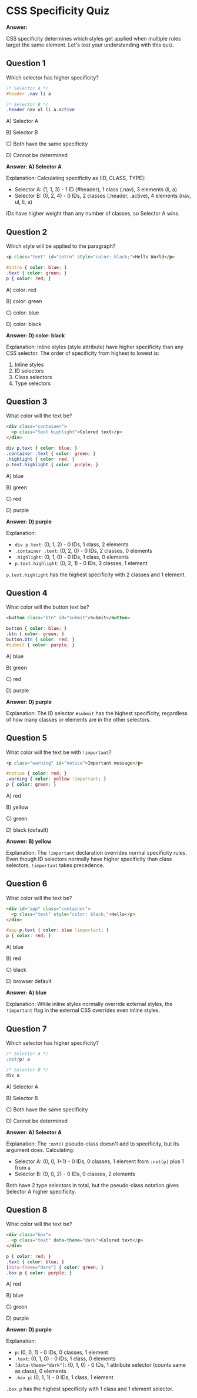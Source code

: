 # CSS Specificity Quiz

**Answer:**

CSS specificity determines which styles get applied when multiple rules target the same element. Let's test your understanding with this quiz.

## Question 1

Which selector has higher specificity?

```css
/* Selector A */
#header .nav li a

/* Selector B */
.header nav ul li a.active
```

A) Selector A

B) Selector B

C) Both have the same specificity

D) Cannot be determined

**Answer: A) Selector A**

Explanation: Calculating specificity as (ID, CLASS, TYPE):
- Selector A: (1, 1, 3) - 1 ID (#header), 1 class (.nav), 3 elements (li, a)
- Selector B: (0, 2, 4) - 0 IDs, 2 classes (.header, .active), 4 elements (nav, ul, li, a)

IDs have higher weight than any number of classes, so Selector A wins.

## Question 2

Which style will be applied to the paragraph?

```html
<p class="text" id="intro" style="color: black;">Hello World</p>
```

```css
#intro { color: blue; }
.text { color: green; }
p { color: red; }
```

A) color: red

B) color: green

C) color: blue

D) color: black

**Answer: D) color: black**

Explanation: Inline styles (style attribute) have higher specificity than any CSS selector. The order of specificity from highest to lowest is:
1. Inline styles
2. ID selectors
3. Class selectors
4. Type selectors

## Question 3

What color will the text be?

```html
<div class="container">
  <p class="text highlight">Colored text</p>
</div>
```

```css
div p.text { color: blue; }
.container .text { color: green; }
.highlight { color: red; }
p.text.highlight { color: purple; }
```

A) blue

B) green

C) red

D) purple

**Answer: D) purple**

Explanation: 
- `div p.text`: (0, 1, 2) - 0 IDs, 1 class, 2 elements
- `.container .text`: (0, 2, 0) - 0 IDs, 2 classes, 0 elements
- `.highlight`: (0, 1, 0) - 0 IDs, 1 class, 0 elements
- `p.text.highlight`: (0, 2, 1) - 0 IDs, 2 classes, 1 element

`p.text.highlight` has the highest specificity with 2 classes and 1 element.

## Question 4

What color will the button text be?

```html
<button class="btn" id="submit">Submit</button>
```

```css
button { color: blue; }
.btn { color: green; }
button.btn { color: red; }
#submit { color: purple; }
```

A) blue

B) green

C) red

D) purple

**Answer: D) purple**

Explanation: The ID selector `#submit` has the highest specificity, regardless of how many classes or elements are in the other selectors.

## Question 5

What color will the text be with `!important`?

```html
<p class="warning" id="notice">Important message</p>
```

```css
#notice { color: red; }
.warning { color: yellow !important; }
p { color: green; }
```

A) red

B) yellow

C) green

D) black (default)

**Answer: B) yellow**

Explanation: The `!important` declaration overrides normal specificity rules. Even though ID selectors normally have higher specificity than class selectors, `!important` takes precedence.

## Question 6

What color will the text be?

```html
<div id="app" class="container">
  <p class="text" style="color: black;">Hello</p>
</div>
```

```css
#app p.text { color: blue !important; }
p { color: red; }
```

A) blue

B) red

C) black

D) browser default

**Answer: A) blue**

Explanation: While inline styles normally override external styles, the `!important` flag in the external CSS overrides even inline styles.

## Question 7

Which selector has higher specificity?

```css
/* Selector A */
:not(p) a

/* Selector B */
div a
```

A) Selector A

B) Selector B

C) Both have the same specificity

D) Cannot be determined

**Answer: A) Selector A**

Explanation: The `:not()` pseudo-class doesn't add to specificity, but its argument does. Calculating:
- Selector A: (0, 0, 1+1) - 0 IDs, 0 classes, 1 element from `:not(p)` plus 1 from `a`
- Selector B: (0, 0, 2) - 0 IDs, 0 classes, 2 elements

Both have 2 type selectors in total, but the pseudo-class notation gives Selector A higher specificity.

## Question 8

What color will the text be?

```html
<div class="box">
  <p class="text" data-theme="dark">Colored text</p>
</div>
```

```css
p { color: red; }
.text { color: blue; }
[data-theme="dark"] { color: green; }
.box p { color: purple; }
```

A) red

B) blue

C) green

D) purple

**Answer: D) purple**

Explanation:
- `p`: (0, 0, 1) - 0 IDs, 0 classes, 1 element
- `.text`: (0, 1, 0) - 0 IDs, 1 class, 0 elements
- `[data-theme="dark"]`: (0, 1, 0) - 0 IDs, 1 attribute selector (counts same as class), 0 elements
- `.box p`: (0, 1, 1) - 0 IDs, 1 class, 1 element

`.box p` has the highest specificity with 1 class and 1 element selector.
